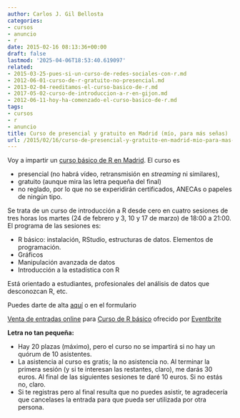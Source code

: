 ```yaml
---
author: Carlos J. Gil Bellosta
categories:
- cursos
- anuncio
- r
date: 2015-02-16 08:13:36+00:00
draft: false
lastmod: '2025-04-06T18:53:40.619097'
related:
- 2015-03-25-pues-si-un-curso-de-redes-sociales-con-r.md
- 2012-06-01-curso-de-r-gratuito-no-presencial.md
- 2013-02-04-reeditamos-el-curso-basico-de-r.md
- 2017-05-02-curso-de-introduccion-a-r-en-gijon.md
- 2012-06-11-hoy-ha-comenzado-el-curso-basico-de-r.md
tags:
- cursos
- r
- anuncio
title: Curso de presencial y gratuito en Madrid (mío, para más señas)
url: /2015/02/16/curso-de-presencial-y-gratuito-en-madrid-mio-para-mas-senas/
---
```


Voy a impartir un [curso básico de R en Madrid](https://www.eventbrite.es/e/entradas-curso-de-r-basico-15778229108). El curso es

* presencial (no habrá vídeo, retransmisión en _streaming_ ni similares),
* gratuito (aunque mira las letra pequeña del final)
* no reglado, por lo que no se experidirán certificados, ANECAs o papeles de ningún tipo.

Se trata de un curso de introducción a R desde cero en cuatro sesiones de tres horas los martes (24 de febrero y 3, 10 y 17 de marzo) de 18:00 a 21:00. El programa de las sesiones es:

* R básico: instalación, RStudio, estructuras de datos. Elementos de programación.
* Gráficos
* Manipulación avanzada de datos
* Introducción a la estadística con R

Está orientado a estudiantes, profesionales del análisis de datos que desconozcan R, etc.

Puedes darte de alta [aquí](https://www.eventbrite.es/e/entradas-curso-de-r-basico-15778229108) o en el formulario

[Venta de entradas online](http://www.eventbrite.es/r/etckt) para [Curso de R básico](https://www.eventbrite.es/e/entradas-curso-de-r-basico-15778229108?ref=etckt) ofrecido por [Eventbrite](http://www.eventbrite.es?ref=etckt)

**Letra no tan pequeña:**

* Hay 20 plazas (máximo), pero el curso no se impartirá si no hay un quórum de 10 asistentes.
* La asistencia al curso es gratis; la no asistencia no. Al terminar la primera sesión (y si te interesan las restantes, claro), me darás 30 euros. Al final de las siguientes sesiones te daré 10 euros. Si no estás no, claro.
* Si te registras pero al final resulta que no puedes asistir, te agradecería que cancelases la entrada para que pueda ser utilizada por otra persona.